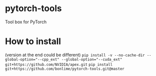 # pytorch-tools
Tool box for PyTorch 

# How to install
(version at the end could be different) 
`pip install -v --no-cache-dir --global-option="--cpp_ext" --global-option="--cuda_ext" git+https://github.com/NVIDIA/apex.git`
`pip install git+https://github.com/bonlime/pytorch-tools.git@master`
